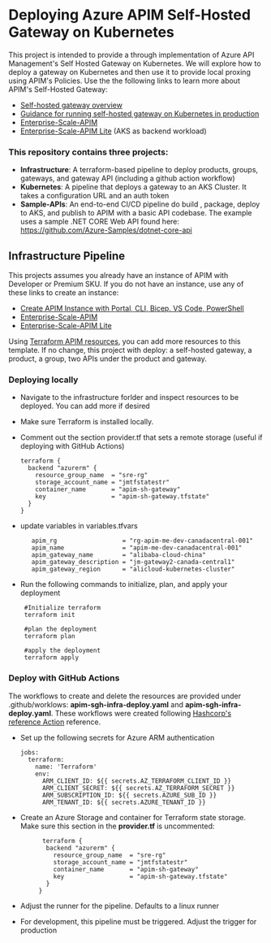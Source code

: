 # Deploying Azure APIM Self-Hosted Gateway on Kubernetes

This project is intended to provide a through implementation of Azure API Management's Self Hosted Gateway on Kubernetes. We will explore how to deploy a gateway on Kubernetes and then use it to provide local proxing using APIM's Policies. Use the the following links to learn more about APIM's Self-Hosted Gateway:

- [Self-hosted gateway overview](https://learn.microsoft.com/en-us/azure/api-management/self-hosted-gateway-overview)
- [Guidance for running self-hosted gateway on Kubernetes in production](https://learn.microsoft.com/en-us/azure/api-management/how-to-self-hosted-gateway-on-kubernetes-in-production)
- [Enterprise-Scale-APIM](https://github.com/Azure/apim-landing-zone-accelerator)
- [Enterprise-Scale-APIM Lite](https://github.com/jmasengeshomsft/apim-landing-zone-accelerator-lite) (AKS as backend workload)


### This repository contains three projects:

-	**Infrastructure**: A terraform-based pipeline to deploy products, groups, gateways, and gateway API (including a github action workflow)
-	**Kubernetes**: A pipeline that deploys a gateway to an AKS Cluster. It takes a configuration URL and an auth token
-	**Sample-APIs**: An end-to-end CI/CD pipeline do build , package, deploy to AKS, and publish to APIM with a basic API codebase. The example uses a sample .NET CORE Web API found here: https://github.com/Azure-Samples/dotnet-core-api


## Infrastructure Pipeline

This projects assumes you already have an instance of APIM with Developer or Premium SKU. If you do not have an instance, use any of these links to create an instance:
- [Create APIM Instance with Portal, CLI, Bicep. VS Code, PowerShell](https://learn.microsoft.com/en-us/azure/api-management/get-started-create-service-instance)
- [Enterprise-Scale-APIM](https://github.com/Azure/apim-landing-zone-accelerator)
- [Enterprise-Scale-APIM Lite](https://github.com/jmasengeshomsft/apim-landing-zone-accelerator-lite)

Using [Terraform APIM resources](https://registry.terraform.io/providers/hashicorp/azurerm/latest/docs/resources/api_management), you can add more resources to this template. If no change, this project with deploy: a self-hosted gateway, a product, a group, two APIs under the product and gateway.

### Deploying locally

- Navigate to the infrastructure forlder and inspect resources to be deployed. You can add more if desired
- Make sure Terraform is installed locally.
- Comment out the section provider.tf that sets a remote storage (useful if deploying with GitHub Actions)

      terraform {
        backend "azurerm" {
          resource_group_name  = "sre-rg"
          storage_account_name = "jmtfstatestr"
          container_name       = "apim-sh-gateway"
          key                  = "apim-sh-gateway.tfstate"
        }
      }
 - update variables in variables.tfvars
 
          apim_rg                  = "rg-apim-me-dev-canadacentral-001"
          apim_name                = "apim-me-dev-canadacentral-001"
          apim_gateway_name        = "alibaba-cloud-china"
          apim_gateway_description = "jm-gateway2-canada-central1"
          apim_gateway_region      = "alicloud-kubernetes-cluster"
 
 - Run the following commands to initialize, plan, and apply your deployment
 
        #Initialize terraform 
        terraform init 
        
        #plan the deployment
        terraform plan
        
        #apply the deployment
        terraform apply
        
### Deploy with GitHub Actions

The workflows to create and delete the resources are provided under .github/worklows: **apim-sgh-infra-deploy.yaml** and **apim-sgh-infra-deploy.yaml**. These workflows were created following [Hashcorp's reference Action](https://github.com/hashicorp/setup-terraform) reference.

- Set up the following secrets for Azure ARM authentication

      jobs:
        terraform:
          name: 'Terraform'
          env:
            ARM_CLIENT_ID: ${{ secrets.AZ_TERRAFORM_CLIENT_ID }}
            ARM_CLIENT_SECRET: ${{ secrets.AZ_TERRAFORM_SECRET }}
            ARM_SUBSCRIPTION_ID: ${{ secrets.AZURE_SUB_ID }}
            ARM_TENANT_ID: ${{ secrets.AZURE_TENANT_ID }}
            
 - Create an Azure Storage and container for Terraform state storage. Make sure this section in the **provider.tf** is uncommented: 
 
             terraform {
              backend "azurerm" {
                resource_group_name  = "sre-rg"
                storage_account_name = "jmtfstatestr"
                container_name       = "apim-sh-gateway"
                key                  = "apim-sh-gateway.tfstate"
              }
            }
  - Adjust the runner for the pipeline. Defaults to a linux runner
  - For development, this pipeline must be triggered. Adjust the trigger for production
